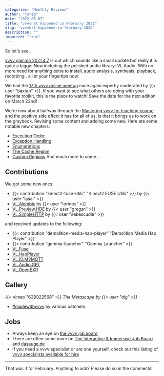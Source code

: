 ```yaml
---
categories: "Monthly Reviews"
author: "joreg"
date: "2022-03-07"
title: "vvvvhat happened in February 2022"
slug: "vvvvhat-happened-in-february-2022"
description: ""
imported: "true"
---
```


So let's see,

[vvvv gamma 2021.4.7](https://thegraybook.vvvv.org/changelog/2021.4.html) is out which sounds like a small update but really it is quite a biggy: Now including the polished audio library: VL.Audio. With no more need for anything extra to install, audio analysis, synthesis, playback, recording.. all at your fingertips now.

We had the [17th vvvv online meetup](https://youtu.be/sKm-uFDP0EA) once again expertly moderated by {{< user "baxtan" >}}. If you want to see what others are doing with your favorite toolkit, this is the place to watch! Save the date for the next edition on March 22nd!

We're now about halfway through the [Mastering vvvv for teaching course](https://thenodeinstitute.org/mastering-vvvv-for-teaching/) and the positive side effect it has for all of us, is that it brings us to work on the graybook. Revising some content and adding some new. Here are some notable new chapters:
* [Execution Order](https://thegraybook.vvvv.org/reference/language/execution-order.html)
* [Exception Handling](https://thegraybook.vvvv.org/reference/language/exception-handling.html)
* [Enumerations](https://thegraybook.vvvv.org/reference/language/enumerations.html)
* [The Cache Region](https://thegraybook.vvvv.org/reference/language/cache.html)
* [Custom Regions](https://thegraybook.vvvv.org/reference/extending/custom-regions.html)
And much more to come...

## Contributions

We got some new ones:
* {{< contribution "kinect2-fuse-utils" "Kinect2 FUSE Utils" >}} by {{< user "lasal" >}}
* [VL.Alembic](https://www.nuget.org/packages/VL.Alembic) by {{< user "torinos" >}}
* [VL.Preview.HDE](https://www.nuget.org/packages/VL.Preview.HDE) by {{< user "gregsn" >}}
* [VL.SimpleHTTP](https://www.nuget.org/packages/VL.SimpleHTTP) by {{< user "sebescudie" >}}

and received updates to the following:
* {{< contribution "demolition-media-hap-player" "Demolition Media Hap Player" >}}
* {{< contribution "gamma-launcher" "Gamma Launcher" >}}
* [VL.Fuse](https://www.nuget.org/packages/VL.Fuse)
* [VL.HapPlayer](https://www.nuget.org/packages/VL.HapPlayer)
* [VL.IO.M2MQTT](https://www.nuget.org/packages/VL.IO.M2MQTT)
* [VL.Audio.GPL](https://www.nuget.org/packages/VL.Audio.GPL)
* [VL.OpenEXR](https://www.nuget.org/packages/VL.OpenEXR/)

## Gallery

{{< vimeo "639022568" >}}
*The Metascape by {{< user "alg" >}}*

* [#madewithvvvv](https://www.picuki.com/tag/madewithvvvv) by various patchers

## Jobs

* Always keep an eye on [the vvvv job board](https://discourse.vvvv.org/c/jobs)
* There are often some more on [The Interactive & Immersive Job Board](https://jobs.interactiveimmersive.io/?s=vvvv&post_type=job_listing&orderby=date) and [dasauge.de](https://dasauge.de/sta/Vvvv/)
* If you need a vvvv specialist or are one yourself, check out this listing of [vvvv specialists available for hire](https://legacy.vvvv.org/documentation/vvvv-specialists-available-for-hire)

---

That was it for February. Anything to add? Please do so in the comments!